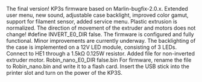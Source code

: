 The final version! KP3s firmware based on Marlin-bugfix-2.0.x. Extended user menu, new sound, adjustable case backlight, improved color gamut, support for filament sensor, added service menu. Plastic extrusion is normalized. The direction of movement of the extruder and motors does not change! #define INVERT_E0_DIR false. The firmware is configured and fully functional. Minor improvements are currently underway. The backlighting of the case is implemented on a 12V LED module, consisting of 3 LEDs. Connect to HE1 through a 1.5kΩ 0.125W resistor.
Added file for non-inverted extruder motor. Robin_nano_E0_DIR false.bin
For firmware, rename the file to Robin_nano.bin and write it to a flash card. Insert the USB stick into the printer slot and turn on the power of the KP3S.
